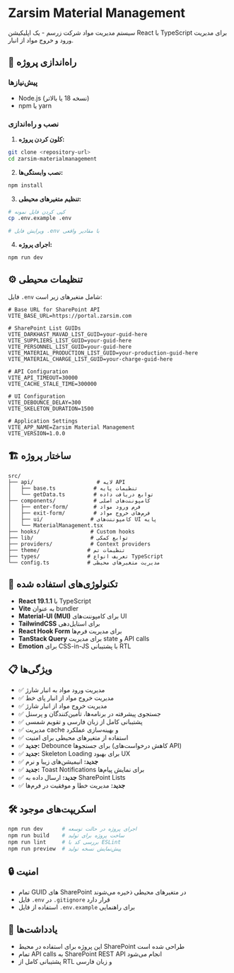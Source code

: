 # Zarsim Material Management

سیستم مدیریت مواد شرکت زرسم - یک اپلیکیشن React با TypeScript برای مدیریت ورود و خروج مواد از انبار.

## 🚀 راه‌اندازی پروژه

### پیش‌نیازها

- Node.js (نسخه 18 یا بالاتر)
- npm یا yarn

### نصب و راه‌اندازی

1. **کلون کردن پروژه:**

```bash
git clone <repository-url>
cd zarsim-materialmanagement
```

2. **نصب وابستگی‌ها:**

```bash
npm install
```

3. **تنظیم متغیرهای محیطی:**

```bash
# کپی کردن فایل نمونه
cp .env.example .env

# ویرایش فایل .env با مقادیر واقعی
```

4. **اجرای پروژه:**

```bash
npm run dev
```

## ⚙️ تنظیمات محیطی

فایل `.env` شامل متغیرهای زیر است:

```env
# Base URL for SharePoint API
VITE_BASE_URL=https://portal.zarsim.com

# SharePoint List GUIDs
VITE_DARKHAST_MAVAD_LIST_GUID=your-guid-here
VITE_SUPPLIERS_LIST_GUID=your-guid-here
VITE_PERSONNEL_LIST_GUID=your-guid-here
VITE_MATERIAL_PRODUCTION_LIST_GUID=your-production-guid-here
VITE_MATERIAL_CHARGE_LIST_GUID=your-charge-guid-here

# API Configuration
VITE_API_TIMEOUT=30000
VITE_CACHE_STALE_TIME=300000

# UI Configuration
VITE_DEBOUNCE_DELAY=300
VITE_SKELETON_DURATION=1500

# Application Settings
VITE_APP_NAME=Zarsim Material Management
VITE_VERSION=1.0.0
```

## 🏗️ ساختار پروژه

```
src/
├── api/                    # لایه API
│   ├── base.ts            # تنظیمات پایه
│   └── getData.ts         # توابع دریافت داده
├── components/            # کامپوننت‌های اصلی
│   ├── enter-form/        # فرم ورود مواد
│   ├── exit-form/         # فرم‌های خروج مواد
│   ├── ui/               # کامپوننت‌های UI پایه
│   └── MaterialManagement.tsx
├── hooks/                # Custom hooks
├── lib/                  # توابع کمکی
├── providers/            # Context providers
├── theme/               # تنظیمات تم
├── types/               # تعریف انواع TypeScript
└── config.ts            # مدیریت متغیرهای محیطی
```

## 🔧 تکنولوژی‌های استفاده شده

- **React 19.1.1** با TypeScript
- **Vite** به عنوان bundler
- **Material-UI (MUI)** برای کامپوننت‌های UI
- **TailwindCSS** برای استایل‌دهی
- **React Hook Form** برای مدیریت فرم‌ها
- **TanStack Query** برای مدیریت state و API calls
- **Emotion** برای CSS-in-JS با پشتیبانی RTL

## 📋 ویژگی‌ها

- ✅ مدیریت ورود مواد به انبار شارژ
- ✅ مدیریت خروج مواد از انبار پای خط
- ✅ مدیریت خروج مواد از انبار شارژ
- ✅ جستجوی پیشرفته در برنامه‌ها، تأمین‌کنندگان و پرسنل
- ✅ پشتیبانی کامل از زبان فارسی و تقویم شمسی
- ✅ مدیریت cache و بهینه‌سازی عملکرد
- ✅ استفاده از متغیرهای محیطی برای امنیت
- ✅ **جدید:** Debounce برای جستجوها (کاهش درخواست‌های API)
- ✅ **جدید:** Skeleton Loading برای بهبود UX
- ✅ **جدید:** انیمیشن‌های زیبا و نرم
- ✅ **جدید:** Toast Notifications برای نمایش پیام‌ها
- ✅ **جدید:** ارسال داده به SharePoint Lists
- ✅ **جدید:** مدیریت خطا و موفقیت در فرم‌ها

## 🛠️ اسکریپت‌های موجود

```bash
npm run dev      # اجرای پروژه در حالت توسعه
npm run build    # ساخت پروژه برای تولید
npm run lint     # بررسی کد با ESLint
npm run preview  # پیش‌نمایش نسخه تولید
```

## 🔒 امنیت

- تمام GUID های SharePoint در متغیرهای محیطی ذخیره می‌شوند
- فایل `.env` در `.gitignore` قرار دارد
- استفاده از فایل `.env.example` برای راهنمایی

## 📝 یادداشت‌ها

- این پروژه برای استفاده در محیط SharePoint طراحی شده است
- تمام API calls به SharePoint REST API انجام می‌شود
- پشتیبانی کامل از RTL و زبان فارسی
